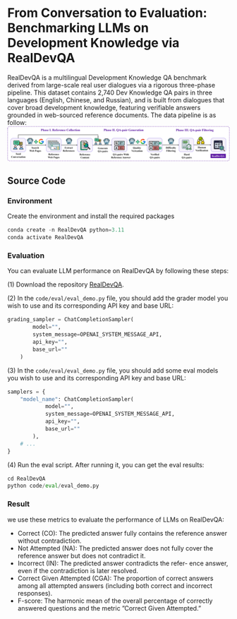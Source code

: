 From Conversation to Evaluation: Benchmarking LLMs on Development Knowledge via RealDevQA
=============
RealDevQA is a multilingual Development Knowledge QA benchmark derived from large-scale real user dialogues via a rigorous three-phase pipeline. This dataset contains 2,740 Dev Knowledge QA pairs in three languages (English, Chinese, and Russian), and is built from dialogues that cover broad development knowledge, featuring verifiable answers grounded in web-sourced reference documents. 
The data pipeline is as follow:
![](figure/pipeline.png)

Source Code
-------------
### Environment
Create the environment and install the required packages
```python
conda create -n RealDevQA python=3.11
conda activate RealDevQA
```
### Evaluation
You can evaluate LLM performance on RealDevQA by following these steps:

(1) Download the repository [RealDevQA](https://anonymous.4open.science/r/RealDevQA-25E7/).

(2) In the `code/eval/eval_demo.py` file, you should add the grader model you wish to use and its corresponding API key and base URL:
```python
grading_sampler = ChatCompletionSampler(
        model="",
        system_message=OPENAI_SYSTEM_MESSAGE_API,  
        api_key="",
        base_url=""
    )
```

(3) In the `code/eval/eval_demo.py` file, you should add some eval models you wish to use and its corresponding API key and base URL:
```python
samplers = { 
    "model_name": ChatCompletionSampler(
            model="",
            system_message=OPENAI_SYSTEM_MESSAGE_API,  
            api_key="",
            base_url=""
        ),
    # ...
}
```

(4) Run the eval script. After running it, you can get the eval results:
```python
cd RealDevQA
python code/eval/eval_demo.py
```

### Result
we use these metrics to evaluate the performance of LLMs on RealDevQA:
* Correct (CO): The predicted answer fully contains the
reference answer without contradiction.
* Not Attempted (NA): The predicted answer does not fully
cover the reference answer but does not contradict it.
* Incorrect (IN): The predicted answer contradicts the refer-
ence answer, even if the contradiction is later resolved.
* Correct Given Attempted (CGA): The proportion of
correct answers among all attempted answers (including
both correct and incorrect responses).
* F-score: The harmonic mean of the overall percentage of
correctly answered questions and the metric ”Correct Given
Attempted.”
